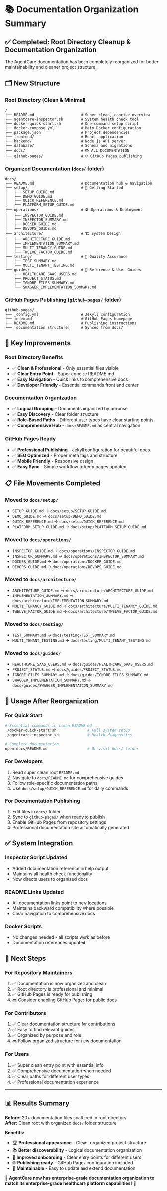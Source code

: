 # 📚 Documentation Organization Summary

## ✅ Completed: Root Directory Cleanup & Documentation Organization

The AgentCare documentation has been completely reorganized for better maintainability and cleaner project structure.

## 🗂️ New Structure

### **Root Directory** (Clean & Minimal)
```
/
├── README.md                     # Super clean, concise overview
├── agentcare-inspector.sh        # System health check tool
├── docker-quick-start.sh         # One-command setup script
├── docker-compose.yml            # Main Docker configuration
├── package.json                  # Project dependencies
├── frontend/                     # React application
├── backend/                      # Node.js API server
├── database/                     # Schema and migrations
├── docs/                         # 📚 ALL DOCUMENTATION
└── github-pages/                 # 🌐 GitHub Pages publishing
```

### **Organized Documentation** (`docs/` folder)
```
docs/
├── README.md                     # Documentation hub & navigation
├── setup/                        # 🚀 Getting Started
│   ├── SETUP_GUIDE.md
│   ├── DEMO_GUIDE.md
│   ├── QUICK_REFERENCE.md
│   └── PLATFORM_SETUP_GUIDE.md
├── operations/                   # 🛠️ Operations & Deployment
│   ├── INSPECTOR_GUIDE.md
│   ├── INSPECTOR_SUMMARY.md
│   ├── DOCKER_GUIDE.md
│   └── DEVOPS_GUIDE.md
├── architecture/                 # 🏗️ System Design
│   ├── ARCHITECTURE_GUIDE.md
│   ├── IMPLEMENTATION_SUMMARY.md
│   ├── MULTI_TENANCY_GUIDE.md
│   └── TWELVE_FACTOR_GUIDE.md
├── testing/                      # 🧪 Quality Assurance
│   ├── TEST_SUMMARY.md
│   └── MULTI_TENANT_TESTING.md
└── guides/                       # 📖 Reference & User Guides
    ├── HEALTHCARE_SAAS_USERS.md
    ├── PROJECT_STATUS.md
    ├── IGNORE_FILES_SUMMARY.md
    └── SWAGGER_IMPLEMENTATION_SUMMARY.md
```

### **GitHub Pages Publishing** (`github-pages/` folder)
```
github-pages/
├── _config.yml                   # Jekyll configuration
├── index.md                      # GitHub Pages homepage
├── README.md                     # Publishing instructions
└── [documentation structure]     # Synced from docs/
```

## 🎯 Key Improvements

### **Root Directory Benefits**
- ✅ **Clean & Professional** - Only essential files visible
- ✅ **Clear Entry Point** - Super concise README.md
- ✅ **Easy Navigation** - Quick links to comprehensive docs
- ✅ **Developer Friendly** - Essential commands front and center

### **Documentation Organization**
- ✅ **Logical Grouping** - Documents organized by purpose
- ✅ **Easy Discovery** - Clear folder structure
- ✅ **Role-Based Paths** - Different user types have clear starting points
- ✅ **Comprehensive Hub** - `docs/README.md` as central navigation

### **GitHub Pages Ready**
- ✅ **Professional Publishing** - Jekyll configuration for beautiful docs
- ✅ **SEO Optimized** - Proper meta tags and structure
- ✅ **Mobile Friendly** - Responsive design
- ✅ **Easy Sync** - Simple workflow to keep pages updated

## 📋 File Movements Completed

### **Moved to `docs/setup/`**
- `SETUP_GUIDE.md` → `docs/setup/SETUP_GUIDE.md`
- `DEMO_GUIDE.md` → `docs/setup/DEMO_GUIDE.md`
- `QUICK_REFERENCE.md` → `docs/setup/QUICK_REFERENCE.md`
- `PLATFORM_SETUP_GUIDE.md` → `docs/setup/PLATFORM_SETUP_GUIDE.md`

### **Moved to `docs/operations/`**
- `INSPECTOR_GUIDE.md` → `docs/operations/INSPECTOR_GUIDE.md`
- `INSPECTOR_SUMMARY.md` → `docs/operations/INSPECTOR_SUMMARY.md`
- `DOCKER_GUIDE.md` → `docs/operations/DOCKER_GUIDE.md`
- `DEVOPS_GUIDE.md` → `docs/operations/DEVOPS_GUIDE.md`

### **Moved to `docs/architecture/`**
- `ARCHITECTURE_GUIDE.md` → `docs/architecture/ARCHITECTURE_GUIDE.md`
- `IMPLEMENTATION_SUMMARY.md` → `docs/architecture/IMPLEMENTATION_SUMMARY.md`
- `MULTI_TENANCY_GUIDE.md` → `docs/architecture/MULTI_TENANCY_GUIDE.md`
- `TWELVE_FACTOR_GUIDE.md` → `docs/architecture/TWELVE_FACTOR_GUIDE.md`

### **Moved to `docs/testing/`**
- `TEST_SUMMARY.md` → `docs/testing/TEST_SUMMARY.md`
- `MULTI_TENANT_TESTING.md` → `docs/testing/MULTI_TENANT_TESTING.md`

### **Moved to `docs/guides/`**
- `HEALTHCARE_SAAS_USERS.md` → `docs/guides/HEALTHCARE_SAAS_USERS.md`
- `PROJECT_STATUS.md` → `docs/guides/PROJECT_STATUS.md`
- `IGNORE_FILES_SUMMARY.md` → `docs/guides/IGNORE_FILES_SUMMARY.md`
- `SWAGGER_IMPLEMENTATION_SUMMARY.md` → `docs/guides/SWAGGER_IMPLEMENTATION_SUMMARY.md`

## 🚀 Usage After Reorganization

### **For Quick Start**
```bash
# Essential commands in clean README.md
./docker-quick-start.sh              # Full system setup
./agentcare-inspector.sh             # Health diagnostics

# Complete documentation
open docs/README.md                  # Or visit docs/ folder
```

### **For Developers**
1. Read super clean root `README.md`
2. Navigate to `docs/README.md` for comprehensive guides
3. Follow role-specific documentation paths
4. Use `docs/setup/QUICK_REFERENCE.md` for daily commands

### **For Documentation Publishing**
1. Edit files in `docs/` folder
2. Sync to `github-pages/` when ready to publish
3. Enable GitHub Pages from repository settings
4. Professional documentation site automatically generated

## ✅ System Integration

### **Inspector Script Updated**
- Added documentation reference in help output
- Maintains all health check functionality
- Now directs users to organized docs

### **README Links Updated**
- All documentation links point to new locations
- Maintains backward compatibility where possible
- Clear navigation to comprehensive docs

### **Docker Scripts**
- No changes needed - all scripts work as before
- Documentation references updated

## 🎯 Next Steps

### **For Repository Maintainers**
1. ✅ Documentation is now organized and clean
2. ✅ Root directory is professional and minimal
3. ✅ GitHub Pages is ready for publishing
4. 🔜 Consider enabling GitHub Pages for public docs

### **For Contributors**
1. ✅ Clear documentation structure for contributions
2. ✅ Easy to find relevant guides
3. ✅ Organized by purpose and role
4. 🔜 Follow organized structure for new documentation

### **For Users**
1. ✅ Super clean entry point with essential info
2. ✅ Comprehensive documentation when needed
3. ✅ Clear paths for different user types
4. ✅ Professional documentation experience

---

## 📊 Results Summary

**Before:** 20+ documentation files scattered in root directory  
**After:** Clean root with organized `docs/` folder structure

**Benefits:**
- 🏆 **Professional appearance** - Clean, organized project structure
- 📚 **Better discoverability** - Logical documentation organization  
- 🚀 **Improved onboarding** - Clear entry points for different users
- 🌐 **Publishing ready** - GitHub Pages configuration included
- 🔧 **Maintainable** - Easy to update and extend documentation

**🏥 AgentCare now has enterprise-grade documentation organization to match its enterprise-grade healthcare platform capabilities!** 🎉 
